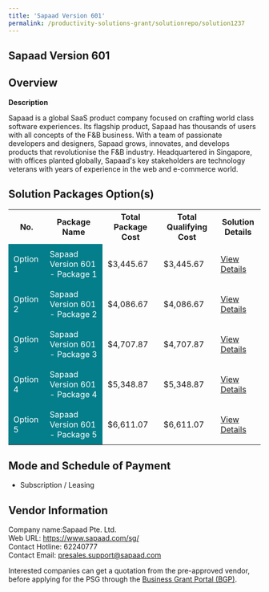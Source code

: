 ```yaml
---
title: 'Sapaad Version 601'
permalink: /productivity-solutions-grant/solutionrepo/solution1237
---
```


## Sapaad Version 601

## Overview

**Description**

Sapaad is a global SaaS product company focused on crafting world class software experiences. Its flagship product, Sapaad has thousands of users with all concepts of the F&B business. With a team of passionate developers and designers, Sapaad grows, innovates, and develops products that revolutionise the F&B industry. Headquartered in Singapore, with offices planted globally, Sapaad's key stakeholders are technology veterans with years of experience in the web and e-commerce world.

## Solution Packages Option(s)

<table>
<tr>
<th><b>No.</b></th>
<th><b>Package Name</b></th>
<th><b>Total Package Cost</b></th>
<th><b>Total Qualifying Cost</b></th>
<th><b>Solution Details</b></th>
</tr>
<tr>
<td style='padding: 10px; background-color: #037E8A; color: #FFFFFF;'>Option 1</td>
<td style='padding: 10px; background-color: #037E8A; color: #FFFFFF;'>Sapaad Version 601 - Package 1</td>
<td style='padding: 10px;'>$3,445.67</td>
<td style='padding: 10px;'>$3,445.67</td>
<td style='padding: 10px;'><a href='/images/psg/Sapaad_Desensitised_Annex_3_Part_1.pdf' target='_blank'>View Details</a></td>
</tr>
<tr>
<td style='padding: 10px; background-color: #037E8A; color: #FFFFFF;'>Option 2</td>
<td style='padding: 10px; background-color: #037E8A; color: #FFFFFF;'>Sapaad Version 601 - Package 2</td>
<td style='padding: 10px;'>$4,086.67</td>
<td style='padding: 10px;'>$4,086.67</td>
<td style='padding: 10px;'><a href='/images/psg/Sapaad_Desensitised_Annex_3_Part_2.pdf' target='_blank'>View Details</a></td>
</tr>
<tr>
<td style='padding: 10px; background-color: #037E8A; color: #FFFFFF;'>Option 3</td>
<td style='padding: 10px; background-color: #037E8A; color: #FFFFFF;'>Sapaad Version 601 - Package 3</td>
<td style='padding: 10px;'>$4,707.87</td>
<td style='padding: 10px;'>$4,707.87</td>
<td style='padding: 10px;'><a href='/images/psg/Sapaad_Desensitised_Annex_3_Part_3.pdf' target='_blank'>View Details</a></td>
</tr>
<tr>
<td style='padding: 10px; background-color: #037E8A; color: #FFFFFF;'>Option 4</td>
<td style='padding: 10px; background-color: #037E8A; color: #FFFFFF;'>Sapaad Version 601 - Package 4</td>
<td style='padding: 10px;'>$5,348.87</td>
<td style='padding: 10px;'>$5,348.87</td>
<td style='padding: 10px;'><a href='/images/psg/Sapaad_Desensitised_Annex_3_Part_4.pdf' target='_blank'>View Details</a></td>
</tr>
<tr>
<td style='padding: 10px; background-color: #037E8A; color: #FFFFFF;'>Option 5</td>
<td style='padding: 10px; background-color: #037E8A; color: #FFFFFF;'>Sapaad Version 601 - Package 5</td>
<td style='padding: 10px;'>$6,611.07</td>
<td style='padding: 10px;'>$6,611.07</td>
<td style='padding: 10px;'><a href='/images/psg/Sapaad_Desensitised_Annex_3_Part_5.pdf' target='_blank'>View Details</a></td>
</tr>
</table>

## Mode and Schedule of Payment

 - Subscription / Leasing

## Vendor Information

 Company name:Sapaad Pte. Ltd.<br>Web URL: https://www.sapaad.com/sg/ <br>Contact Hotline: 62240777 <br>Contact Email: presales.support@sapaad.com

Interested companies can get a quotation from the pre-approved vendor, before applying for the PSG through the <a href='https://www.businessgrants.gov.sg/' target='_blank' rel='noopener'>Business Grant Portal (BGP)</a>.

<script src="/jquery/resize-tables.js"></script>
